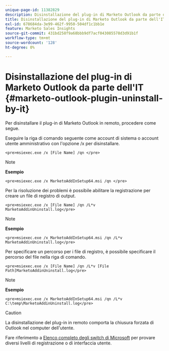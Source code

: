 ```yaml
---
unique-page-id: 11382829
description: Disinstallazione del plug-in di Marketo Outlook da parte dell’IT - Documentazione di Marketo - Documentazione del prodotto
title: Disinstallazione del plug-in di Marketo Outlook da parte dell'IT
exl-id: 678684da-3e99-462f-9950-504df1c1bb1e
feature: Marketo Sales Insights
source-git-commit: 431bd258f9a68bbb9df7acf043085578d3d91b1f
workflow-type: tm+mt
source-wordcount: '128'
ht-degree: 0%

---
```


# Disinstallazione del plug-in di Marketo Outlook da parte dell&#39;IT {#marketo-outlook-plugin-uninstall-by-it}

Per disinstallare il plug-in di Marketo Outlook in remoto, procedere come segue.

Eseguire la riga di comando seguente come account di sistema o account utente amministrativo con l&#39;opzione /x per disinstallare.

`<pre>msiexec.exe /x [File Name] /qn </pre>`

>[!NOTE]
>
>**Esempio**
>
>`<pre>msiexec.exe /x MarketoAddInSetup64.msi /qn </pre>`

Per la risoluzione dei problemi è possibile abilitare la registrazione per creare un file di registro di output.

`<pre>msiexec.exe /x [File Name] /qn /L*v MarketoAddinUninstall.log</pre>`

>[!NOTE]
>
>**Esempio**
>
>`<pre>msiexec.exe /x MarketoAddInSetup64.msi /qn /L*v MarketoAddinUninstall.log</pre>`

Per specificare un percorso per i file di registro, è possibile specificare il percorso del file nella riga di comando.

`<pre>msiexec.exe /x [File Name] /qn /L*v [File Path]MarketoAddinUninstall.log</pre>`

>[!NOTE]
>
>**Esempio**
>
>`<pre>msiexec.exe /x MarketoAddInSetup64.msi /qn /L*v C:\temp\MarketoAddinUninstall.log</pre>`

>[!CAUTION]
>
>La disinstallazione del plug-in in remoto comporta la chiusura forzata di Outlook nel computer dell&#39;utente.

Fare riferimento a [Elenco completo degli switch di Microsoft](https://support.microsoft.com/en-us/office/command-line-switches-for-microsoft-office-products-079164cd-4ef5-4178-b235-441737deb3a6) per provare diversi livelli di registrazione o di interfaccia utente.

